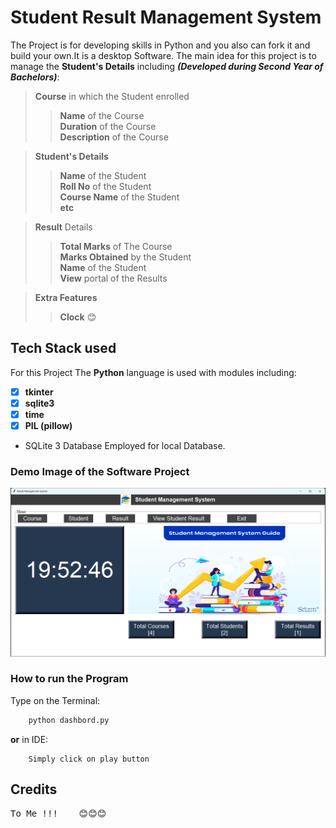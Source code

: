 # Student Result Management System
The Project is for developing skills in Python and you also can fork it and build your own.It is a desktop Software. The main idea for this project is to manage the **Student's Details** including ___(Developed during Second Year of Bachelors)___:
>**Course** in which the Student enrolled
>>**Name** of the Course<br>
>>**Duration** of the Course<br>
>>**Description** of the Course  

>**Student's Details**  
>>**Name** of the Student  
>>**Roll No**  of the Student  
>>**Course Name**  of the Student  
>>**etc**  

>**Result** Details  
>>**Total Marks** of The Course    
>>**Marks Obtained** by the Student  
>>**Name** of the Student  
>>**View** portal of the Results 

>**Extra Features**  
>>**Clock** 😊  

## Tech Stack used
For this Project The **Python** language is used with modules including:  

- [x] **tkinter** 
- [x] **sqlite3**
- [x] **time**
- [x] **PIL (pillow)**

- SQLite 3 Database Employed for local Database.

### Demo Image of the Software Project

![Demo Image](/images/demo.png)

### How to run the Program 
Type on the Terminal:
```python
    python dashbord.py
```
**or**
in IDE:
```
    Simply click on play button
```

## Credits
<pre>To Me !!!    😊😊😊</pre>